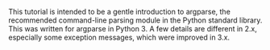 This tutorial is intended to be a gentle introduction to argparse, the 
recommended command-line parsing module in the Python standard library. 
This was written for argparse in Python 3. A few details are different 
in 2.x, especially some exception messages, which were improved in 3.x.


